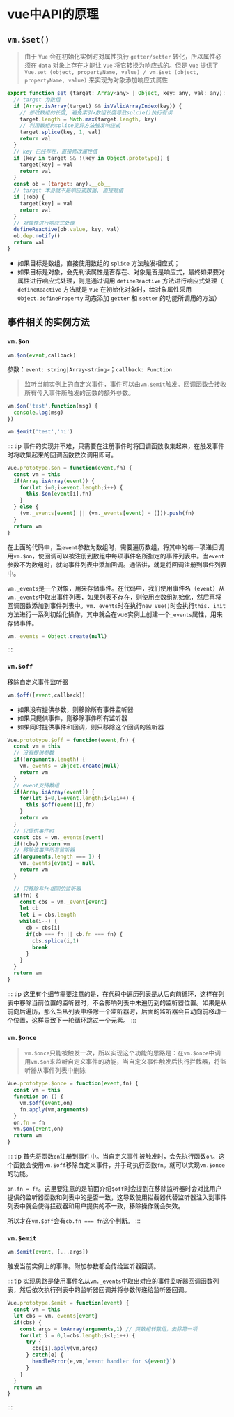 # vue中API的原理
## `vm.$set()`
> 由于 `Vue` 会在初始化实例时对属性执行 `getter/setter` 转化，所以属性必须在 `data` 对象上存在才能让 `Vue` 将它转换为响应式的。但是 `Vue` 提供了 `Vue.set (object, propertyName, value) / vm.$set (object, propertyName, value)` 来实现为对象添加响应式属性

```js
export function set (target: Array<any> | Object, key: any, val: any): any {
  // target 为数组  
  if (Array.isArray(target) && isValidArrayIndex(key)) {
    // 修改数组的长度, 避免索引>数组长度导致splcie()执行有误
    target.length = Math.max(target.length, key)
    // 利用数组的splice变异方法触发响应式  
    target.splice(key, 1, val)
    return val
  }
  // key 已经存在，直接修改属性值  
  if (key in target && !(key in Object.prototype)) {
    target[key] = val
    return val
  }
  const ob = (target: any).__ob__
  // target 本身就不是响应式数据, 直接赋值
  if (!ob) {
    target[key] = val
    return val
  }
  // 对属性进行响应式处理
  defineReactive(ob.value, key, val)
  ob.dep.notify()
  return val
}
```
- 如果目标是数组，直接使用数组的 `splice` 方法触发相应式；
- 如果目标是对象，会先判读属性是否存在、对象是否是响应式，最终如果要对属性进行响应式处理，则是通过调用 `defineReactive` 方法进行响应式处理（ `defineReactive` 方法就是 `Vue` 在初始化对象时，给对象属性采用 `Object.defineProperty` 动态添加 `getter` 和 `setter` 的功能所调用的方法）

## 事件相关的实例方法
### `vm.$on`
```js
vm.$on(event,callback)
```
参数：`event: string|Array<string>`；`callback: Function`

> 监听当前实例上的自定义事件，事件可以由`vm.$emit`触发。回调函数会接收所有传入事件所触发的函数的额外参数。

```js
vm.$on('test',function(msg) {
  console.log(msg)
})

vm.$emit('test','hi')
```

::: tip
事件的实现并不难，只需要在注册事件时将回调函数收集起来，在触发事件时将收集起来的回调函数依次调用即可。

```js
Vue.prototype.$on = function(event,fn) {
  const vm = this
  if(Array.isArray(event)) {
    for(let i=0;i<event.length;i++) {
      this.$on(event[i],fn)
    }
  } else {
    (vm._events[event] || (vm._events[event] = [])).push(fn)
  }
  return vm
}
```

在上面的代码中，当`event`参数为数组时，需要遍历数组，将其中的每一项递归调用`vm.$on`，使回调可以被注册到数组中每项事件名所指定的事件列表中。当`event`参数不为数组时，就向事件列表中添加回调。通俗讲，就是将回调注册到事件列表中。

`vm._events`是一个对象，用来存储事件。在代码中，我们使用事件名（`event`）从`vm._events`中取出事件列表，如果列表不存在，则使用空数组初始化，然后再将回调函数添加到事件列表中。`vm._events`时在执行`new Vue()`时会执行`this._init`方法进行一系列初始化操作，其中就会在vue实例上创建一个`_events`属性，用来存储事件。

```js
vm._events = Object.create(null)
```
:::

### `vm.$off`
移除自定义事件监听器
```js
vm.$off([event,callback])
```
- 如果没有提供参数，则移除所有事件监听器
- 如果只提供事件，则移除事件所有监听器
- 如果同时提供事件和回调，则只移除这个回调的监听器

```js
Vue.prototype.$off = function(event,fn) {
  const vm = this
  // 没有提供参数
  if(!arguments.length) {
    vm._events = Object.create(null)
    return vm
  }
  // event支持数组
  if(Array.isArray(event)) {
    for(let i=0,l=event.length;i<l;i++) {
      this.$off(event[i],fn)
    }
    return vm
  }
  // 只提供事件时
  const cbs = vm._events[event]
  if(!cbs) return vm
  // 移除该事件所有监听器
  if(arguments.length === 1) {
    vm._events[event] = null
    return vm
  }

  // 只移除与fn相同的监听器
  if(fn) {
    const cbs = vm._event[event]
    let cb 
    let i = cbs.length
    while(i--) {
      cb = cbs[i]
      if(cb === fn || cb.fn === fn) {
        cbs.splice(i,1)
        break
      }
    }
  }
  return vm
}
```

::: tip
这里有个细节需要注意的是，在代码中遍历列表是从后向前循环，这样在列表中移除当前位置的监听器时，不会影响列表中未遍历到的监听器位置。如果是从前向后遍历，那么当从列表中移除一个监听器时，后面的监听器会自动向前移动一个位置，这样导致下一轮循环跳过一个元素。
:::

### `vm.$once`
> `vm.$once`只能被触发一次，所以实现这个功能的思路是：在`vm.$once`中调用`vm.$on`来监听自定义事件的功能，当自定义事件触发后执行拦截器，将监听器从事件列表中删除

```js
Vue.prototype.$once = function(event,fn) {
  const vm = this
  function on () {
    vm.$off(event,on)
    fn.apply(vm,arguments)
  }
  on.fn = fn
  vm.$on(event,on)
  return vm
}
```

::: tip
首先将函数`on`注册到事件中。当自定义事件被触发时，会先执行函数`on`。这个函数会使用`vm.$off`移除自定义事件，并手动执行函数`fn`。就可以实现`vm.$once`的功能。

`on.fn = fn`。这里要注意的是前面介绍`$off`时会提到在移除监听器时会对比用户提供的监听器函数和列表中的是否一致，这导致使用拦截器代替监听器注入到事件列表中就会使得拦截器和用户提供的不一致，移除操作就会失效。

所以才在`vm.$off`会有`cb.fn === fn`这个判断。
:::

### `vm.$emit`
```js
vm.$emit(event, [...args])
```
触发当前实例上的事件。附加参数都会传给监听器回调。

::: tip
实现思路是使用事件名从`vm._events`中取出对应的事件监听器回调函数列表，然后依次执行列表中的监听器回调并将参数传递给监听器回调。

```js
Vue.prototype.$emit = function(event) {
  const vm = this
  let cbs = vm._events[event]
  if(cbs) {
    const args = toArray(arguments,1) // 类数组转数组，去除第一项
    for(let i = 0,l=cbs.length;i<l;i++) {
      try {
        cbs[i].apply(vm,args)
      } catch(e) {
        handleError(e,vm,`event handler for ${event}`)
      }
    }
  }
  return vm
}
```
:::